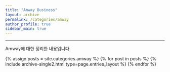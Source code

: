 ```yaml
---
title: "Amway Business"
layout: archive
permalink: /categories/amway
author_profile: true
sidebar_main: true
---
```


<!-- 공백이 포함되어 있는 카테고리 이름의 경우 site.categories['a b c'] 이런식으로! -->

***


Amway에 대한 정리한 내용입니다.
<!-- <br> [🌜 강의 들으러 가기 Click](https://www.inflearn.com/course/unity-2#)
{: .notice--warning} -->


{% assign posts = site.categories.amway %}
{% for post in posts %} {% include archive-single2.html type=page.entries_layout %} {% endfor %}